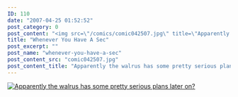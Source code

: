 ```yaml
---
ID: 110
date: "2007-04-25 01:52:52"
post_category: 0
post_content: "<img src=\"/comics/comic042507.jpg\" title=\"Apparently the walrus has some pretty serious plans later on?\">/>"
title: "Whenever You Have A Sec"
post_excerpt: ""
post_name: "whenever-you-have-a-sec"
post_content_src: "comic042507.jpg"
post_content_title: "Apparently the walrus has some pretty serious plans later on?"
---
```



[![Apparently the walrus has some pretty serious plans later on?](/comics-hi-res/comic042507.jpg)](/comics-hi-res/comic042507.jpg)
